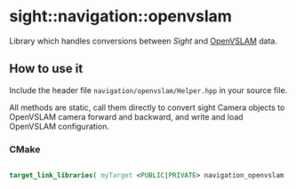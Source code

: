 # sight::navigation::openvslam

Library which handles conversions between _Sight_ and [OpenVSLAM](https://github.com/xdspacelab/openvslam) data.

## How to use it

Include the header file `navigation/openvslam/Helper.hpp` in your source file.

All methods are static, call them directly to convert sight Camera objects to OpenVSLAM camera forward and backward, and write and load OpenVSLAM configuration.  

### CMake

```cmake

target_link_libraries( myTarget <PUBLIC|PRIVATE> navigation_openvslam ...)
```
